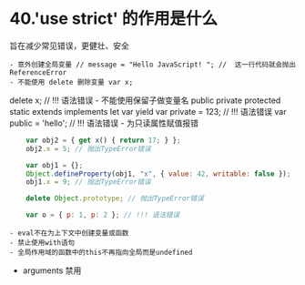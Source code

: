 # 40.'use strict' 的作用是什么
旨在减少常见错误，更健壮、安全


	- 意外创建全局变量 // message = "Hello JavaScript! "; //  这一行代码就会抛出 ReferenceError 
	- 不能使用 delete 删除变量 var x;
delete x; // !!! 语法错误
	- 不能使用保留子做变量名 public private protected static extends implements let var yield var private = 123; // !!! 语法错误
var public = 'hello'; // !!! 语法错误
	- 为只读属性赋值报错 
  ```js
      var obj2 = { get x() { return 17; } };
      obj2.x = 5; // 抛出TypeError错误

      var obj1 = {};
      Object.defineProperty(obj1, "x", { value: 42, writable: false });
      obj1.x = 9; // 抛出TypeError错误

      delete Object.prototype; // 抛出TypeError错误

      var o = { p: 1, p: 2 }; // !!! 语法错误
  ```
	- eval不在为上下文中创建变量或函数
	- 禁止使用with语句
	- 全局作用域的函数中的this不再指向全局而是undefined
  - arguments 禁用